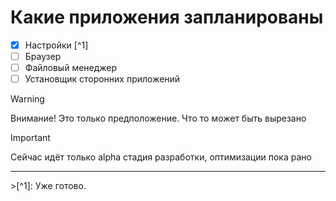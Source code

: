 # Какие приложения запланированы
 - [x] Настройки [^1]
 - [ ] Браузер
 - [ ] Файловый менеджер
 - [ ] Установщик сторонних приложений
>[!WARNING]
>Внимание! Это только предположение.
>Что то может быть вырезано

>[!IMPORTANT]
>Сейчас идëт только alpha стадия разработки, оптимизации пока рано
<hr>
>[^1]: Уже готово.
